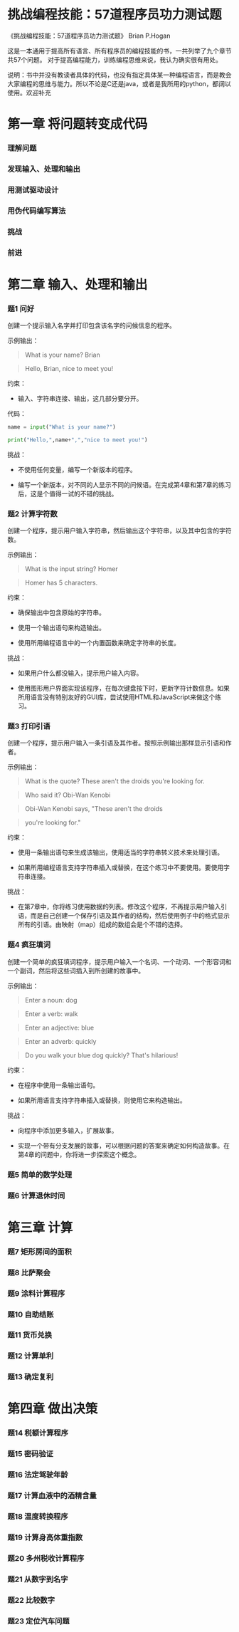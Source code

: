 # 挑战编程技能：57道程序员功力测试题

《挑战编程技能：57道程序员功力测试题》
Brian P.Hogan

这是一本通用于提高所有语言、所有程序员的编程技能的书，一共列举了九个章节共57个问题。
对于提高编程能力，训练编程思维来说，我认为确实很有用处。

说明：书中并没有教读者具体的代码，也没有指定具体某一种编程语言，而是教会大家编程的思维与能力。所以不论是C还是java，或者是我所用的python，都阔以使用。欢迎补充

# 第一章   将问题转变成代码

### 理解问题

### 发现输入、处理和输出

### 用测试驱动设计

### 用伪代码编写算法

### 挑战

### 前进

# 第二章   输入、处理和输出

### 题1 问好

创建一个提示输入名字并打印包含该名字的问候信息的程序。

示例输出：

> What is your name? Brian

> Hello, Brian, nice to meet you!

约束：

- 输入、字符串连接、输出，这几部分要分开。

代码：

```python
name = input("What is your name?")

print("Hello,",name+",","nice to meet you!")

```

挑战：

- 不使用任何变量，编写一个新版本的程序。

- 编写一个新版本，对不同的人显示不同的问候语。在完成第4章和第7章的练习后，这是个值得一试的不错的挑战。

### 题2 计算字符数

创建一个程序，提示用户输入字符串，然后输出这个字符串，以及其中包含的字符数。

示例输出：

> What is the input string? Homer

> Homer has 5 characters.

约束：

- 确保输出中包含原始的字符串。

- 使用一个输出语句来构造输出。

- 使用所用编程语言中的一个内置函数来确定字符串的长度。

挑战：

- 如果用户什么都没输入，提示用户输入内容。

- 使用图形用户界面实现该程序，在每次键盘按下时，更新字符计数信息。如果所用语言没有特别友好的GUI库，尝试使用HTML和JavaScript来做这个练习。

### 题3 打印引语

创建一个程序，提示用户输入一条引语及其作者。按照示例输出那样显示引语和作者。

示例输出：

>What is the quote? These aren't the droids you're looking for.

>Who said it? Obi-Wan Kenobi

>Obi-Wan Kenobi says, "These aren't the droids

>you're looking for."

约束：

- 使用一条输出语句来生成该输出，使用适当的字符串转义技术来处理引语。

- 如果所用编程语言支持字符串插入或替换，在这个练习中不要使用。要使用字符串连接。

挑战：

- 在第7章中，你将练习使用数据的列表。修改这个程序，不再提示用户输入引语，而是自己创建一个保存引语及其作者的结构，然后使用例子中的格式显示所有的引语。由映射（map）组成的数组会是个不错的选择。

### 题4 疯狂填词

创建一个简单的疯狂填词程序，提示用户输入一个名词、一个动词、一个形容词和一个副词，然后将这些词插入到所创建的故事中。

示例输出：

>Enter a noun: dog

>Enter a verb: walk

>Enter an adjective: blue

>Enter an adverb: quickly

>Do you walk your blue dog quickly? That's hilarious!

约束：

- 在程序中使用一条输出语句。

- 如果所用语言支持字符串插入或替换，则使用它来构造输出。

挑战：

- 向程序中添加更多输入，扩展故事。

- 实现一个带有分支发展的故事，可以根据问题的答案来确定如何构造故事。在第4章的问题中，你将进一步探索这个概念。

### 题5 简单的数学处理

### 题6 计算退休时间


# 第三章   计算

### 题7 矩形房间的面积

### 题8 比萨聚会

### 题9 涂料计算程序

### 题10 自助结账

### 题11 货币兑换

### 题12 计算单利

### 题13 确定复利

# 第四章   做出决策

### 题14 税额计算程序

### 题15 密码验证

### 题16 法定驾驶年龄

### 题17 计算血液中的酒精含量

### 题18 温度转换程序

### 题19 计算身高体重指数

### 题20 多州税收计算程序

### 题21 从数字到名字

### 题22 比较数字

### 题23 定位汽车问题


